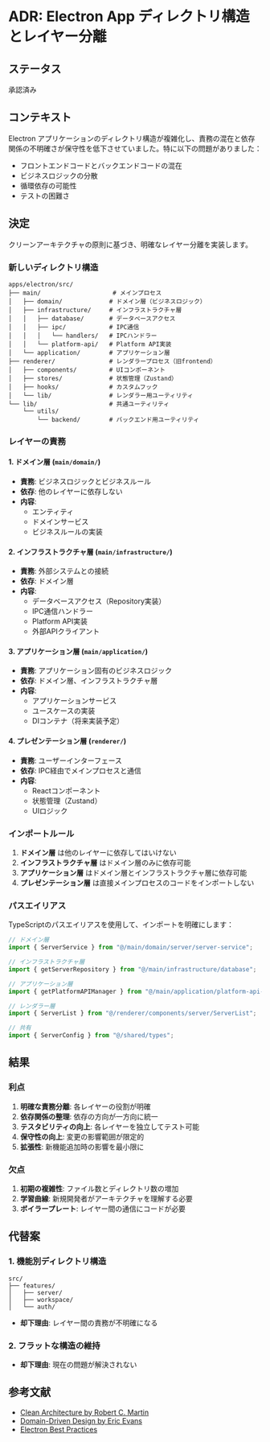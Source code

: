# ADR: Electron App ディレクトリ構造とレイヤー分離

## ステータス
承認済み

## コンテキスト
Electron アプリケーションのディレクトリ構造が複雑化し、責務の混在と依存関係の不明確さが保守性を低下させていました。特に以下の問題がありました：

- フロントエンドコードとバックエンドコードの混在
- ビジネスロジックの分散
- 循環依存の可能性
- テストの困難さ

## 決定
クリーンアーキテクチャの原則に基づき、明確なレイヤー分離を実装します。

### 新しいディレクトリ構造

```
apps/electron/src/
├── main/                    # メインプロセス
│   ├── domain/             # ドメイン層（ビジネスロジック）
│   ├── infrastructure/     # インフラストラクチャ層
│   │   ├── database/       # データベースアクセス
│   │   ├── ipc/            # IPC通信
│   │   │   └── handlers/   # IPCハンドラー
│   │   └── platform-api/   # Platform API実装
│   └── application/        # アプリケーション層
├── renderer/               # レンダラープロセス（旧frontend）
│   ├── components/         # UIコンポーネント
│   ├── stores/             # 状態管理（Zustand）
│   ├── hooks/              # カスタムフック
│   └── lib/                # レンダラー用ユーティリティ
└── lib/                    # 共通ユーティリティ
    └── utils/
        └── backend/        # バックエンド用ユーティリティ
```

### レイヤーの責務

#### 1. ドメイン層 (`main/domain/`)
- **責務**: ビジネスロジックとビジネスルール
- **依存**: 他のレイヤーに依存しない
- **内容**: 
  - エンティティ
  - ドメインサービス
  - ビジネスルールの実装

#### 2. インフラストラクチャ層 (`main/infrastructure/`)
- **責務**: 外部システムとの接続
- **依存**: ドメイン層
- **内容**:
  - データベースアクセス（Repository実装）
  - IPC通信ハンドラー
  - Platform API実装
  - 外部APIクライアント

#### 3. アプリケーション層 (`main/application/`)
- **責務**: アプリケーション固有のビジネスロジック
- **依存**: ドメイン層、インフラストラクチャ層
- **内容**:
  - アプリケーションサービス
  - ユースケースの実装
  - DIコンテナ（将来実装予定）

#### 4. プレゼンテーション層 (`renderer/`)
- **責務**: ユーザーインターフェース
- **依存**: IPC経由でメインプロセスと通信
- **内容**:
  - Reactコンポーネント
  - 状態管理（Zustand）
  - UIロジック

### インポートルール

1. **ドメイン層** は他のレイヤーに依存してはいけない
2. **インフラストラクチャ層** はドメイン層のみに依存可能
3. **アプリケーション層** はドメイン層とインフラストラクチャ層に依存可能
4. **プレゼンテーション層** は直接メインプロセスのコードをインポートしない

### パスエイリアス

TypeScriptのパスエイリアスを使用して、インポートを明確にします：

```typescript
// ドメイン層
import { ServerService } from "@/main/domain/server/server-service";

// インフラストラクチャ層
import { getServerRepository } from "@/main/infrastructure/database";

// アプリケーション層
import { getPlatformAPIManager } from "@/main/application/platform-api-manager";

// レンダラー層
import { ServerList } from "@/renderer/components/server/ServerList";

// 共有
import { ServerConfig } from "@/shared/types";
```

## 結果

### 利点
1. **明確な責務分離**: 各レイヤーの役割が明確
2. **依存関係の整理**: 依存の方向が一方向に統一
3. **テスタビリティの向上**: 各レイヤーを独立してテスト可能
4. **保守性の向上**: 変更の影響範囲が限定的
5. **拡張性**: 新機能追加時の影響を最小限に

### 欠点
1. **初期の複雑性**: ファイル数とディレクトリ数の増加
2. **学習曲線**: 新規開発者がアーキテクチャを理解する必要
3. **ボイラープレート**: レイヤー間の通信にコードが必要

## 代替案

### 1. 機能別ディレクトリ構造
```
src/
├── features/
│   ├── server/
│   ├── workspace/
│   └── auth/
```
- **却下理由**: レイヤー間の責務が不明確になる

### 2. フラットな構造の維持
- **却下理由**: 現在の問題が解決されない

## 参考文献
- [Clean Architecture by Robert C. Martin](https://blog.cleancoder.com/uncle-bob/2012/08/13/the-clean-architecture.html)
- [Domain-Driven Design by Eric Evans](https://www.domainlanguage.com/ddd/)
- [Electron Best Practices](https://www.electronjs.org/docs/latest/tutorial/security)
